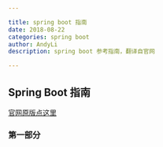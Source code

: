 ```yaml
---

title: spring boot 指南
date: 2018-08-22
categories: spring boot
author: AndyLi
description: spring boot 参考指南，翻译自官网

---
```

## Spring Boot 指南

[官网原版点这里](https://docs.spring.io/spring-boot/docs/2.0.0.M7/reference/htmlsingle/#howto-initialize-a-spring-batch-database)

### 第一部分